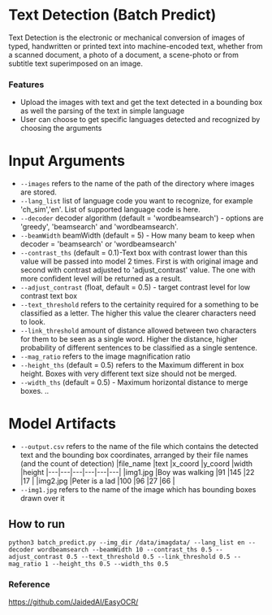 # Text Detection (Batch Predict)
Text Detection is the electronic or mechanical conversion of images of typed, handwritten or printed text into machine-encoded text, whether from a scanned document, a photo of a document, a scene-photo or from subtitle text superimposed on an image. 

### Features
- Upload the images with text and get the text detected in a bounding box as well the parsing of the text in simple language
- User can choose to get specific languages detected and recognized by choosing the arguments

# Input Arguments
- `--images` refers to the name of the path of the directory where images are stored.
- `--lang_list` list of language code you want to recognize, for example 'ch_sim','en'. List of supported language code is here.
- `--decoder` decoder algorithm (default = 'wordbeamsearch') - options are 'greedy', 'beamsearch' and 'wordbeamsearch'.
- `--beamWidth` beamWidth (default = 5) - How many beam to keep when decoder = 'beamsearch' or 'wordbeamsearch'
- `--contrast_ths` (default = 0.1)-Text box with contrast lower than this value will be passed into model 2 times. First is with original image and second with contrast adjusted to 'adjust_contrast' value. The one with more confident level will be returned as a result.
- `--adjust_contrast` (float, default = 0.5) - target contrast level for low contrast text box
- `--text_threshold` refers to the certainity required for a something to be classified as a letter. The higher this value the clearer characters need to look.
- `--link_threshold` amount of distance allowed between two characters for them to be seen as a single word. Higher the distance, higher probability of different sentences to be classified as a single sentence.
- `--mag_ratio` refers to the image magnification ratio
- `--height_ths` (default = 0.5) refers to the Maximum different in box height. Boxes with very different text size should not be merged.
- `--width_ths` (default = 0.5) - Maximum horizontal distance to merge boxes. ..

# Model Artifacts
- `--output.csv` refers to the name of the file which contains the detected text and the bounding box coordinates, arranged by their file names (and the count of detection)
    |file_name   |text   |x_coord   |y_coord   |width   |height
    |---|---|---|---|---|---|
    |img1.jpg   |Boy was walking   |91   |145   |22  |17   |
    |img2.jpg   |Peter is a lad   |100   |96   |27   |66   |
- `--img1.jpg` refers to the name of the image which has bounding boxes drawn over it

## How to run
```
python3 batch_predict.py --img_dir /data/imagdata/ --lang_list en --decoder wordbeamsearch --beamWidth 10 --contrast_ths 0.5 --adjust_contrast 0.5 --text_threshold 0.5 --link_threshold 0.5 --mag_ratio 1 --height_ths 0.5 --width_ths 0.5
```

### Reference
https://github.com/JaidedAI/EasyOCR/
